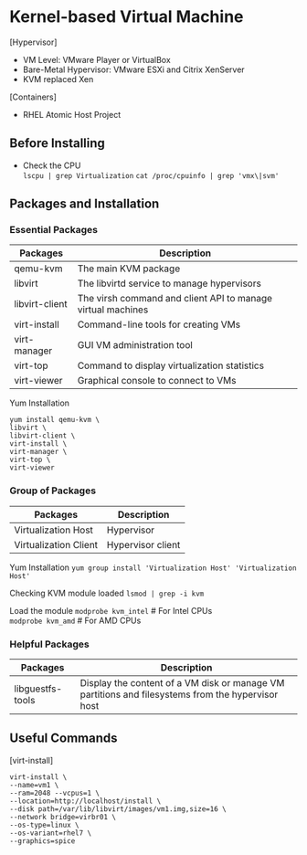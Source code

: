 # Kernel-based Virtual Machine  

[Hypervisor]

- VM Level: VMware Player or VirtualBox
- Bare-Metal Hypervisor: VMware ESXi and Citrix XenServer
- KVM replaced Xen

[Containers]
- RHEL Atomic Host Project

## Before Installing

- Check the CPU  
`lscpu | grep Virtualization`
`cat /proc/cpuinfo | grep 'vmx\|svm'`

## Packages and Installation  

### Essential Packages
Packages | Description
--- | ---
qemu-kvm | The main KVM package
libvirt | The libvirtd service to manage hypervisors
libvirt-client | The virsh command and client API to manage virtual machines
virt-install | Command-line tools for creating VMs
virt-manager | GUI VM administration tool
virt-top | Command to display virtualization statistics
virt-viewer | Graphical console to connect to VMs

Yum Installation
```
yum install qemu-kvm \
libvirt \
libvirt-client \
virt-install \
virt-manager \
virt-top \
virt-viewer
```

### Group of Packages
Packages | Description
--- | ---
Virtualization Host | Hypervisor
Virtualization Client | Hypervisor client

Yum Installation
`yum group install 'Virtualization Host' 'Virtualization Host'`

Checking KVM module loaded
`lsmod | grep -i kvm`

Load the module
`modprobe kvm_intel` # For Intel CPUs  
`modprobe kvm_amd` # For AMD CPUs

### Helpful Packages
Packages | Description
--- | ---
libguestfs-tools | Display the content of a VM disk or manage VM partitions and filesystems from the hypervisor host  

## Useful Commands  

[virt-install]

```
virt-install \
--name=vm1 \
--ram=2048 --vcpus=1 \
--location=http://localhost/install \
--disk path=/var/lib/libvirt/images/vm1.img,size=16 \
--network bridge=virbr01 \
--os-type=linux \
--os-variant=rhel7 \
--graphics=spice
```
